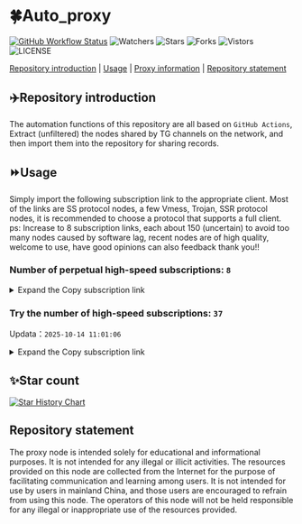# 🍀Auto_proxy
[![GitHub Workflow Status](https://img.shields.io/github/actions/workflow/status/PangTouY00/Auto_proxy/main.yml?branch=main)](https://github.com/PangTouY00/Auto_proxy/actions/workflows/main.yml?branch=main) 
![Watchers](https://img.shields.io/github/watchers/w1770946466/Auto_proxy) ![Stars](https://img.shields.io/github/stars/PangTouY00/Auto_proxy) ![Forks](https://img.shields.io/github/forks/w1770946466/Auto_proxy) ![Vistors](https://visitor-badge.laobi.icu/badge?page_id=PangTouY00.Auto_proxy) ![LICENSE](https://img.shields.io/badge/license-CC%20BY--SA%204.0-green.svg)

[Repository introduction](https://github.com/PangTouY00/Auto_proxy#Repositoryintroduction) | [Usage](https://github.com/PangTouY00/Auto_proxy#Usage) | [Proxy information](https://github.com/PangTouY00/Auto_proxy#Proxyinformation) | [Repository statement](https://github.com/PangTouY00/Auto_proxy#Repositorystatement)

## ✈️Repository introduction
The automation functions of this repository are all based on `GitHub Actions`,
Extract (unfiltered) the nodes shared by TG channels on the network, and then import them into the repository for sharing records.

## ⏩Usage
Simply import the following subscription link to the appropriate client. Most of the links are SS protocol nodes, a few Vmess, Trojan, SSR protocol nodes, it is recommended to choose a protocol that supports a full client.
ps: Increase to 8 subscription links, each about 150 (uncertain) to avoid too many nodes caused by software lag, recent nodes are of high quality, welcome to use, have good opinions can also feedback thank you!!

### Number of perpetual high-speed subscriptions: `8`

<details>
  <summary>Expand the Copy subscription link</summary>

  
- [Multiprotocol Base64 encoding](https://raw.githubusercontent.com/PangTouY00/Auto_proxy/main/Long_term_subscription1)
`https://raw.githubusercontent.com/PangTouY00/Auto_proxy/main/Long_term_subscription_num`
`Total number of merge nodes: 298`

- [Multiprotocol Base64 encoding](https://raw.githubusercontent.com/PangTouY00/Auto_proxy/main/Long_term_subscription1)
`https://raw.githubusercontent.com/PangTouY00/Auto_proxy/main/Long_term_subscription1`
`Total number of merge nodes: 38`

- [Multiprotocol Base64 encoding](https://raw.githubusercontent.com/PangTouY00/Auto_proxy/main/Long_term_subscription2)
`https://raw.githubusercontent.com/PangTouY00/Auto_proxy/main/Long_term_subscription2`
`Total number of merge nodes: 38`

- [Multiprotocol Base64 encoding](https://raw.githubusercontent.com/PangTouY00/Auto_proxy/main/Long_term_subscription3)
`https://raw.githubusercontent.com/PangTouY00/Auto_proxy/main/Long_term_subscription3`
`Total number of merge nodes: 38`

- [Multiprotocol Base64 encoding](https://raw.githubusercontent.com/PangTouY00/Auto_proxy/main/Long_term_subscription4)
`https://raw.githubusercontent.com/PangTouY00/Auto_proxy/main/Long_term_subscription4`
`Total number of merge nodes: 38`

- [Multiprotocol Base64 encoding](https://raw.githubusercontent.comPangTouY00/Auto_proxy/main/Long_term_subscription5)
`https://raw.githubusercontent.com/PangTouY00/Auto_proxy/main/Long_term_subscription5`
`Total number of merge nodes: 38`

- [Multiprotocol Base64 encoding](https://raw.githubusercontent.com/PangTouY00/Auto_proxy/main/Long_term_subscription6)
`https://raw.githubusercontent.com/PangTouY00/Auto_proxy/main/Long_term_subscription6`
`Total number of merge nodes: 38`

- [Multiprotocol Base64 encoding](https://raw.githubusercontent.com/PangTouY00/Auto_proxy/main/Long_term_subscription7)
`https://raw.githubusercontent.com/PangTouY00/Auto_proxy/main/Long_term_subscription7`
`Total number of merge nodes: 38`

- [Multiprotocol Base64 encoding](https://raw.githubusercontent.com/PangTouY00/Auto_proxy/main/Long_term_subscription8)
`https://raw.githubusercontent.com/PangTouY00/Auto_proxy/main/Long_term_subscription8`
`Total number of merge nodes: 32`

- [Clash subscription](https://raw.githubusercontent.com/PangTouY00/Auto_proxy/main/Long_term_subscription2.yaml)
`https://raw.githubusercontent.com/PangTouY00/Auto_proxy/main/Long_term_subscription1.yaml`


- [Clash subscription](https://raw.githubusercontent.com/PangTouY00/Auto_proxy/main/Long_term_subscription2.yaml)
`https://raw.githubusercontent.com/PangTouY00/Auto_proxy/main/Long_term_subscription2.yaml`


- [Clash subscription](https://raw.githubusercontent.com/PangTouY00/Auto_proxy/main/Long_term_subscription3.yaml)
`https://raw.githubusercontent.com/PangTouY00/Auto_proxy/main/Long_term_subscription3.yaml`
  
</details>

### Try the number of high-speed subscriptions: `37`
Updata：`2025-10-14 11:01:06`


<details>
  <summary>Expand the Copy subscription link</summary>  




































































































































































































































































































































































































































































































































































































































































































































































































































































































































































































































































































































































































































































































































































































































































































































































































































































































































































































































































































































































































































































































































































































































































































































































































































































































































































































































































































































































































































































































































































































































































































































































































































































































































































































































































































































































































































































































































































































































































































































































































































































































































































































































































































































































































































































































































































































































































































































































































































































































































































































































































































































































































































































































































































































































































































































































































































































































































































































































































































































































































































































































































































































































































































































































































































































































































































































































































































































































































































































































































































































































































































































































































































































































































































































































































































































































































































































































































































































































































































































































































































































































































































































































































































































































































































































































































































































































































































































































































































































































































































































































































































































































































































































































































































































































































































































































































































































































































































































































































































































































































































































































































































































































































































































































































































































































































































































































































































































































































































































































































































































































































































































































































































































































































































































































































































































































































































































































































































































































































































































































































































































































































































































































































































































































































































































































































































































































































































































































































































































































































































































































































































































































































































































































































































































































































































































































































































































































































































































































































































































































































































































































































































































































































































































































































































































































































































































































































































































































































































































































































































































































































































































































































































































































































































































































































































































































































































































































































































































































































































































































































































































































































































































































































































































































































































































































































































































































































































































































































































































































































































































































































































































































































































































































































































































































































































































































































































































































































































































































































































































































































































































































































































































































































































































































































































































































































































































































































































































































































































































































































































































































































































































































































































































































































































































































































































































































































































































































































































































































































































































































































































































































































































































































































































































































































































































































































































































































































































































































































































































































































































































































































































































































































































































































































































































































































































































































































































































































































































































































































































































































































































































































































































































































































































































































































































































































































































































































































































































































































































































































































































































































































































































































































































































































































































































































































































































































































































































































































































































































































































































































































































































































































































































































































































































































































































































































































































































































































































































































































































































































































































































































































































































































































































































































































































































































































































































































































































































































































































































>Trial subscription：
`https://xyjs1.buzz/api/v1/client/subscribe?token=b0bda86a93f3afb509d9477e16dddb02`




>Trial subscription：
`https://dashuai.us/api/v1/client/subscribe?token=7920808b41ca234257bc6107f55c335d`




>Trial subscription：
`https://cfvpn.com/api/v1/client/subscribe?token=4b2af12beb053814376b85ceb7b0f5ad`




>Trial subscription：
`https://multiserver.multiserveradelshoop.com/api/v1/client/subscribe?token=49429e9e193dcd27e3cc7a111170f3cc`




>Trial subscription：
`https://tizi8.top/api/v1/client/subscribe?token=3073e548b8b80239c7c4623de716e95d`




>Trial subscription：
`https://user.ivnz.ir/api/v1/client/subscribe?token=5b7bb495431bdc66cb82f777b2ca27b7`




>Trial subscription：
`https://gods2.dashicn.buzz/api/v1/client/subscribe?token=1e4810b9a425989b5fdc3e788ca61504`




>Trial subscription：
`https://a.mayi520.shop/api/v1/client/subscribe?token=b40840599ba11f1367809947525626ac`




>Trial subscription：
`https://yywhale.com/api/v1/client/subscribe?token=46027d8d23903d580b3e93ad30a19208`




>Trial subscription：
`http://tinnyrick8888.com/api/v1/client/subscribe?token=de84a377c78f62d206b6990c0fd8ce6a`




>Trial subscription：
`https://asdfg.njdjjxjbcbw.icu/api/v1/client/subscribe?token=d83025550defad2fa4a758710e1bf926`




>Trial subscription：
`https://jshaha.xxssx.cn/api/v1/client/subscribe?token=6eaafb9eaa4e10e9b0d09a89aaeb2fbd`




>Trial subscription：
`https://sufujia.top/api/v1/client/subscribe?token=015795100ef1be56160151340f030b43`




>Trial subscription：
`https://kingfisher.top/api/v1/client/subscribe?token=0b651ca329e0fd178498e4c4dc69a32e`




>Trial subscription：
`https://slianvpn.com/api/v1/client/subscribe?token=104cee6ce0843249e786d54d50c5526c`




>Trial subscription：
`https://xixixi003.hjsbssbsbsbsbs.sbs/api/v1/client/subscribe?token=f5a0d1a25a4ffabce441f531f099e9c1`




>Trial subscription：
`https://slianvpn.top/api/v1/client/subscribe?token=9589101fdc71f0e72cbe1542e0c8aece`




>Trial subscription：
`https://poiuytrewq.yxt999.cn/api/v1/client/subscribe?token=eb6a094bbff60d779ad5fb7a336571ef`




>Trial subscription：
`https://xyjs1.sbs/api/v1/client/subscribe?token=1393a47630d895fe51340ca19824f06b`




>Trial subscription：
`https://xyhaha.xxttx.cn/api/v1/client/subscribe?token=d300da1bd53c8dff9083182931f89790`




>Trial subscription：
`https://gods3.dashicn.buzz/api/v1/client/subscribe?token=4a9c419d8273bf7e457e8a36504fd1a9`




>Trial subscription：
`https://go.yueyun.de/api/v1/client/subscribe?token=27db174f13f4063636791380a4d596e8`




>Trial subscription：
`https://xunyungogogo.xyz/api/v1/client/subscribe?token=782d68d86cabd77500521a30f308dc39`




>Trial subscription：
`https://gods1.dashicn.buzz/api/v1/client/subscribe?token=80ba0d606c6adeca7de04daeec1b9d1c`




>Trial subscription：
`https://jshaha.xxttx.cn/api/v1/client/subscribe?token=f756caf613c25689d9137d20f091c26b`




>Trial subscription：
`https://www.louwangzhiyu.org/api/v1/client/subscribe?token=5f461f7ed70607927489049f2c39cf1a`




>Trial subscription：
`https://v2s.ip-ddns.com/api/v1/client/subscribe?token=01c935b33f91341f609f6f6485c1a1f5`




>Trial subscription：
`https://gods4.dashicn.buzz/api/v1/client/subscribe?token=be035696f306332c56becae7b38e4815`




>Trial subscription：
`https://www.eeevpn.com/api/v1/client/subscribe?token=ccd0f73f9776e571a192fc0f312e0d2d`




>Trial subscription：
`https://jsxixi001.xxssx.cn/api/v1/client/subscribe?token=cdb2505a07cdec745192ad8c6a2e8b5a`




>Trial subscription：
`https://ylccloud.top/api/v1/client/subscribe?token=0438edc27907ef906a5673afee2ba477`




>Trial subscription：
`http://107.173.31.17/api/v1/client/subscribe?token=2c7e50e77f1b59075adc4899b8f90e12`




>Trial subscription：
`http://xxxxyyyy.njdjjxjbcbw.icu/api/v1/client/subscribe?token=c0536a93bb7db28e35438ba13c672ca8`




>Trial subscription：
`https://fs.v2rayse.com/share/20251014/hyox2mmxln.txt`




>Trial subscription：
`https://xiaoby.com/api/v1/client/subscribe?token=838015ef441283ee47dd0ba6c59ca30a`




>Trial subscription：
`https://v2.heiu.me/api/v1/client/subscribe?token=34e3d4ec067ee6c4649dcf11d992d5e5`




>Trial subscription：
`https://old-v2b.linkedton.com/api/v1/client/subscribe?token=17c38cd4c11241c862d3edee70578f78`



</details>

## ✨Star count
[![Star History Chart](https://api.star-history.com/svg?repos=PangTouY00/Auto_proxy&type=Date)](https://star-history.com/#w1770946466/Auto_proxy&Date)



## Repository statement
The proxy node is intended solely for educational and informational purposes. It is not intended for any illegal or illicit activities. The resources provided on this node are collected from the Internet for the purpose of facilitating communication and learning among users. It is not intended for use by users in mainland China, and those users are encouraged to refrain from using this node. The operators of this node will not be held responsible for any illegal or inappropriate use of the resources provided.
